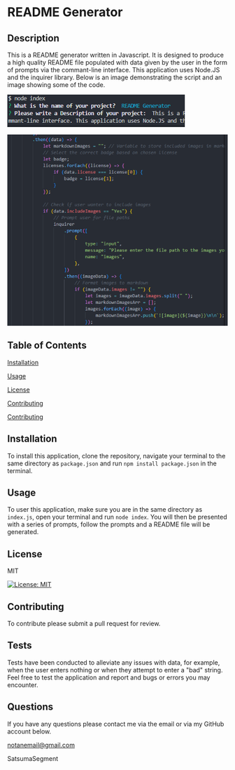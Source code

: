 # README Generator

## Description

This is a README generator written in Javascript. It is designed to produce a high quality README file populated with data given by the user in the form of prompts via the commant-line interface. This application uses Node.JS and the inquirer library. Below is an image demonstrating the script and an image showing some of the code.

![image](demo.png)

![image](code.png)

## Table of Contents

[Installation](#installation)

[Usage](#usage)

[License](#license)

[Contributing](#contributing)

[Contributing](#contributing)

## Installation

To install this application, clone the repository, navigate your terminal to the same directory as `package.json` and run `npm install package.json` in the terminal.

## Usage

To user this application, make sure you are in the same directory as `index.js`, open your terminal and run `node index`. You will then be presented with a series of prompts, follow the prompts and a README file will be generated.

## License

MIT

[![License: MIT](https://img.shields.io/badge/License-MIT-yellow.svg)](https://opensource.org/licenses/MIT)

## Contributing

To contribute please submit a pull request for review.

## Tests

Tests have been conducted to alleviate any issues with data, for example, when the user enters nothing or when they attempt to enter a "bad" string. Feel free to test the application and report and bugs or errors you may encounter.

## Questions

If you have any questions please contact me via the email or via my GitHub account below.

notanemail@gmail.com

SatsumaSegment
